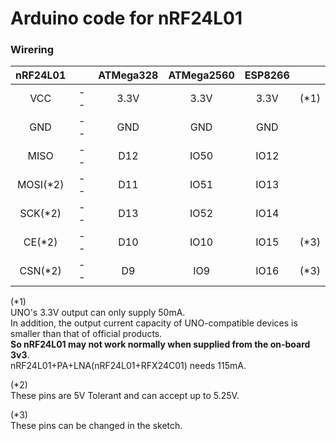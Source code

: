 # Arduino code for nRF24L01

### Wirering

|nRF24L01||ATMega328|ATMega2560|ESP8266||
|:-:|:-:|:-:|:-:|:-:|:-:|
|VCC|--|3.3V|3.3V|3.3V|(*1)|
|GND|--|GND|GND|GND||
|MISO|--|D12|IO50|IO12||
|MOSI(*2)|--|D11|IO51|IO13||
|SCK(*2)|--|D13|IO52|IO14||
|CE(*2)|--|D10|IO10|IO15|(*3)|
|CSN(*2)|--|D9|IO9|IO16|(*3)|

(*1)   
UNO's 3.3V output can only supply 50mA.   
In addition, the output current capacity of UNO-compatible devices is smaller than that of official products.   
__So nRF24L01 may not work normally when supplied from the on-board 3v3__.   
nRF24L01+PA+LNA(nRF24L01+RFX24C01) needs 115mA.   


(*2)   
These pins are 5V Tolerant and can accept up to 5.25V.   


(*3)   
These pins can be changed in the sketch.   
